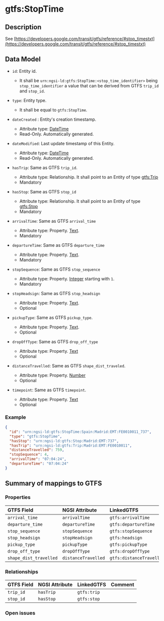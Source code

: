 # gtfs:StopTime

## Description

See [https://developers.google.com/transit/gtfs/reference/#stop_timestxt](https://developers.google.com/transit/gtfs/reference/#stop_timestxt)

## Data Model

+ `id`: Entity id. 
    + It shall be `urn:ngsi-ld:gtfs:StopTime:<stop_time_identifier>` being `stop_time_identifier` a value that can be derived from GTFS `trip_id` and `stop_id`. 

+ `type`: Entity type. 
    + It shall be equal to `gtfs:StopTime`.
    
+ `dateCreated` : Entity's creation timestamp.
    + Attribute type: [DateTime](https://schema.org/DateTime)
    + Read-Only. Automatically generated. 
 
+ `dateModified`: Last update timestamp of this Entity.
    + Attribute type: [DateTime](https://schema.org/DateTime)
    + Read-Only. Automatically generated.
  
+ `hasTrip`: Same as GTFS `trip_id`.
    + Attribute type: Relationship. It shall point to an Entity of type [gtfs:Trip](../../../Trip/doc/spec.md)
    + Mandatory

+ `hasStop`: Same as GTFS `stop_id`
    + Attribute type: Relationship. It shall point to an Entity of type [gtfs:Stop](../../../Stop/doc/spec.md)
    + Mandatory

+ `arrivalTime`: Same as GTFS `arrival_time`
    + Attribute type: Property. [Text](https://schema.org/Text).
    + Mandatory

+ `departureTime`: Same as GTFS `departure_time`
    + Attribute type: Property. [Text](https://schema.org/Text).
    + Mandatory

+ `stopSequence`: Same as GTFS `stop_sequence`
    + Attribute type: Property. [Integer](https://schema.org/Integer) starting with `1`.
    + Mandatory

+ `stopHeadsign`: Same as GTFS `stop_headsign`
    + Attribute type: Property. [Text](https://schema.org/Text).
    + Optional

+ `pickupType`: Same as GTFS `pickup_type`.
    + Attribute type: Property. [Text](https://schema.org/Text).
    + Optional

+ `dropOffType`: Same as GTFS `drop_off_type`
    + Attribute type: Property. [Text](https://schema.org/Text)
    + Optional

+ `distanceTravelled`: Same as GTFS `shape_dist_traveled`.
    + Attribute type: Property. [Number](https://schema.org/Number)
    + Optional

+ `timepoint`: Same as GTFS `timepoint`.
    + Attribute type: Property. [Text](https://schema.org/Text)
    + Optional
  

### Example

```json
{
  "id": "urn:ngsi-ld:gtfs:StopTime:Spain:Madrid:EMT:FE0010011_737",
  "type": "gtfs:StopTime",
  "hasStop": "urn:ngsi-ld:gtfs:Stop:Madrid:EMT:737",
  "hasTrip": "urn:ngsi-ld:gtfs:Trip:Madrid:EMT:FE0010011",
  "distanceTravelled": 759,
  "stopSequence": 4,
  "arrivalTime": "07:04:24",
  "departureTime": "07:04:24"
}
```


## Summary of mappings to GTFS

### Properties

| GTFS Field                | NGSI Attribute          | LinkedGTFS                  | Comment                                                    |
|:--------------------------|:------------------------|:--------------------------- |:-----------------------------------------------------------|
| `arrival_time`            | `arrivalTime`           | `gtfs:arrivalTime`          |                                                            |
| `departure_time`          | `departureTime`         | `gtfs:departureTime`        |                                                            |
| `stop_sequence`           | `stopSequence`          | `gtfs:stopSequence`         |                                                            |
| `stop_headsign`           | `stopHeadsign`          | `gtfs:headsign`             |                                                            |
| `pickup_type`             | `pickupType`            | `gtfs:pickupType`           |                                                            |
| `drop_off_type`           | `dropOffType`           | `gtfs:dropOffType`          |                                                            |
| `shape_dist_travelled`    | `distanceTravelled`     | `gtfs:distanceTravelled`    |                                                            |


### Relationships

| GTFS Field              | NGSI Attribute        | LinkedGTFS           | Comment                                                |
|:----------------------- |:----------------------|:-------------------- |:-------------------------------------------------------|
| `trip_id`              | `hasTrip`              | `gtfs:trip`          |                                                        |
| `stop_id`              | `hasStop`              | `gtfs:stop`          |                                                        |

### Open issues

